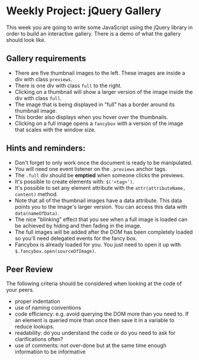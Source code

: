 # Weekly Project: jQuery Gallery

This week you are going to write some JavaScript using the jQuery library in order to build an interactive gallery. There is a demo of what the gallery should look like.

## Gallery requirements

- There are five thumbnail images to the left. These images are inside a div with class `previews`.
- There is one div with class `full` to the right.
- Clicking on a thumbnail will show a larger version of the image inside the div with class `full`.
- The image that is being displayed in "full" has a border around its thumbnail image.
- This border also displays when you hover over the thumbnails.
- Clicking on a full image opens a `fancybox` with a version of the image that scales with the window size.

## Hints and reminders:

* Don't forget to only work once the document is ready to be manipulated.
* You will need one event listener on the `.previews` anchor tags.
* The `.full` div should be **emptied** when someone clicks the previews. 
* It's possible to create elements with: `$('<tag>')`.
* It's possible to set any element attribute with the `attr(attributeName, content)` method.
* Note that all of the thumbnail images have a data attribute. This data points you to the image's larger version. You can access this data with `data(nameOfData)`.
* The nice "blinking" effect that you see when a full image is loaded can be achieved by hiding and then fading in the image.
* The full images will be added after the DOM has been completely loaded so you'll need delegated events for the fancy box.
* Fancybox is already loaded for you. You just need to open it up with `$.fancybox.open(sourceOfImage)`.

## Peer Review

The following criteria should be considered when looking at the code of your peers.

- proper indentation
- use of naming conventions
- code efficiency: e.g. avoid querying the DOM more than you need to. If an element is queried more than once then save it in a variable to reduce lookups.
- readability: do you understand the code or do you need to ask for clarifications often?
- use of comments: not over-done but at the same time enough information to be informative